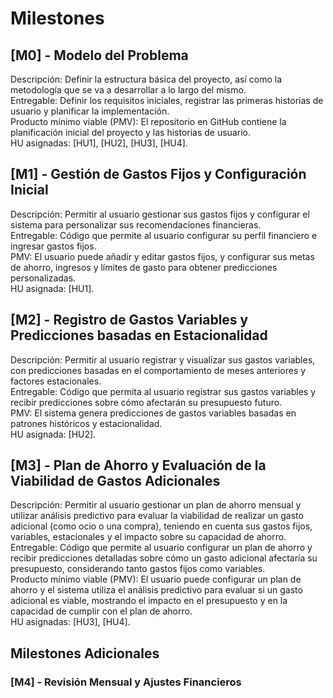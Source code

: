 # Milestones

## [M0] - Modelo del Problema
Descripción: Definir la estructura básica del proyecto, así como la metodología que se va a desarrollar a lo largo del mismo.  
Entregable: Definir los requisitos iniciales, registrar las primeras historias de usuario y planificar la implementación.  
Producto mínimo viable (PMV): El repositorio en GitHub contiene la planificación inicial del proyecto y las historias de usuario.  
HU asignadas: [HU1], [HU2], [HU3], [HU4].  
 
## [M1] - Gestión de Gastos Fijos y Configuración Inicial
Descripción: Permitir al usuario gestionar sus gastos fijos y configurar el sistema para personalizar sus recomendaciones financieras.  
Entregable: Código que permite al usuario configurar su perfil financiero e ingresar gastos fijos.  
PMV: El usuario puede añadir y editar gastos fijos, y configurar sus metas de ahorro, ingresos y límites de gasto para obtener predicciones personalizadas.  
HU asignada: [HU1].  

## [M2] - Registro de Gastos Variables y Predicciones basadas en Estacionalidad
Descripción: Permitir al usuario registrar y visualizar sus gastos variables, con predicciones basadas en el comportamiento de meses anteriores y factores estacionales.  
Entregable: Código que permita al usuario registrar sus gastos variables y recibir predicciones sobre cómo afectarán su presupuesto futuro.  
PMV: El sistema genera predicciones de gastos variables basadas en patrones históricos y estacionalidad.  
HU asignada: [HU2].  

## [M3] - Plan de Ahorro y Evaluación de la Viabilidad de Gastos Adicionales
Descripción: Permitir al usuario gestionar un plan de ahorro mensual y utilizar análisis predictivo para evaluar la viabilidad de realizar un gasto adicional (como ocio o una compra), teniendo en cuenta sus gastos fijos, variables, estacionales y el impacto sobre su capacidad de ahorro.  
Entregable: Código que permite al usuario configurar un plan de ahorro y recibir predicciones detalladas sobre cómo un gasto adicional afectaría su presupuesto, considerando tanto gastos fijos como variables.  
Producto mínimo viable (PMV): El usuario puede configurar un plan de ahorro y el sistema utiliza el análisis predictivo para evaluar si un gasto adicional es viable, mostrando el impacto en el presupuesto y en la capacidad de cumplir con el plan de ahorro.  
HU asignadas: [HU3], [HU4].  

## Milestones Adicionales

### [M4] - Revisión Mensual y Ajustes Financieros









